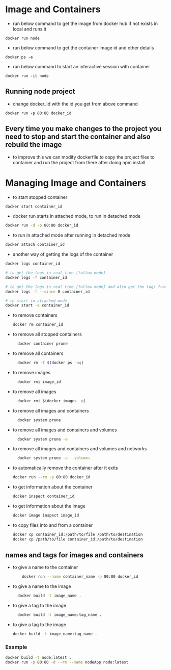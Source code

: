# Image and Containers

- run below command to get the image from docker hub if not exists in local and runs it

```
docker run node
```

- run below command to get the container image id and other details

```
docker ps -a
```

- run below command to start an interactive session with container

```
docker run -it node
```

## Running node project

- change docker_id with the id you get from above command

```
docker run -p 80:80 docker_id
```

## Every time you make changes to the project you need to stop and start the container and also rebuild the image

- to improve this we can modify dockerfile to copy the project files to container and run the project from there after doing npm install

# Managing Image and Containers

- to start stopped container

```bash
docker start container_id
```

- docker run starts in attached mode, to run in detached mode

```bash
docker run -d -p 80:80 docker_id
```

- to run in attached mode after running in detached mode

```bash
docker attach container_id
```

- another way of getting the logs of the container

```bash
docker logs container_id

# to get the logs in real time [follow mode]
docker logs -f container_id

# to get the logs in real time [follow mode] and also get the logs from the start of the container
docker logs -f --since 0 container_id

# to start in attached mode
docker start -a container_id
```

- to remove containers
  ```bash
  docker rm container_id
  ```
- to remove all stopped containers
  ```bash
    docker container prune
  ```
- to remove all containers
  ```bash
    docker rm -f $(docker ps -aq)
  ```
- to remove images
  ```bash
    docker rmi image_id
  ```
- to remove all images
  ```bash
    docker rmi $(docker images -q)
  ```
- to remove all images and containers
  ```bash
    docker system prune
  ```
- to remove all images and containers and volumes
  ```bash
    docker system prune -a
  ```
- to remove all images and containers and volumes and networks

  ```bash
    docker system prune -a --volumes
  ```

- to automatically remove the container after it exits

  ```bash
  docker run --rm -p 80:80 docker_id
  ```

- to get information about the container

  ```bash
  docker inspect container_id
  ```

- to get information about the image

  ```bash
  docker image inspect image_id
  ```

- to copy files into and from a container

  ```bash
  docker cp container_id:/path/to/file /path/to/destination
  docker cp /path/to/file container_id:/path/to/destination
  ```

## names and tags for images and containers

- to give a name to the container

  ```bash
      docker run --name container_name -p 80:80 docker_id
  ```

- to give a name to the image

  ```bash
    docker build -t image_name .
  ```

- to give a tag to the image

  ```bash
    docker build -t image_name:tag_name .
  ```

- to give a tag to the image
  ```bash
  docker build -t image_name:tag_name .
  ```

### Example

```bash
docker build -t node:latest .
docker run -p 80:80 -d --rm --name nodeApp node:latest
```
